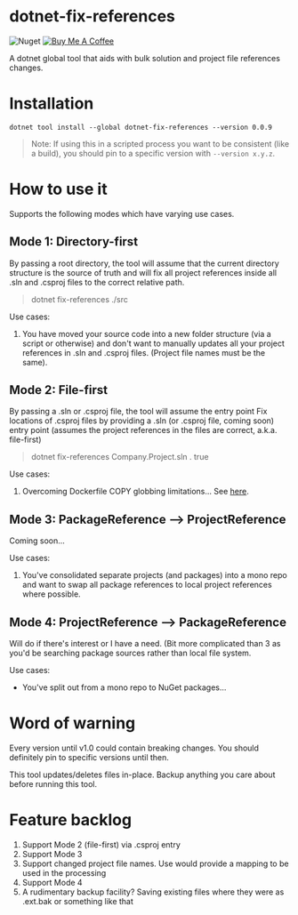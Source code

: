 # dotnet-fix-references

![Nuget](https://img.shields.io/nuget/dt/dotnet-fix-references) <a href="https://www.buymeacoffee.com/benmccallum" target="_blank"><img src="https://bmc-cdn.nyc3.digitaloceanspaces.com/BMC-button-images/custom_images/orange_img.png" alt="Buy Me A Coffee" style="height: auto !important;width: auto !important;" ></a>

A dotnet global tool that aids with bulk solution and project file references changes.

# Installation

```dotnet tool install --global dotnet-fix-references --version 0.0.9```

> Note: If using this in a scripted process you want to be consistent (like a build), you should pin to a specific version with `--version x.y.z`.

# How to use it

Supports the following modes which have varying use cases.

## Mode 1: Directory-first
By passing a root directory, the tool will assume that the current directory structure is the source of truth and will fix all project references inside all .sln and .csproj files to the correct relative path.

> dotnet fix-references ./src

Use cases:
1. You have moved your source code into a new folder structure (via a script or otherwise) and don't want to manually updates all your project references in .sln and .csproj files. (Project file names must be the same).

## Mode 2: File-first
By passing a .sln or .csproj file, the tool will assume the entry point Fix locations of .csproj files by providing a .sln (or .csproj file, coming soon) entry point (assumes the project references in the files are correct, a.k.a. file-first)

> dotnet fix-references Company.Project.sln . true

Use cases:
1. Overcoming Dockerfile COPY globbing limitations... See [here](docs/Dockerfile-use-case.md).

## Mode 3: PackageReference --> ProjectReference
Coming soon...

Use cases:
1. You've consolidated separate projects (and packages) into a mono repo and want to swap all package references to local project references where possible.

## Mode 4: ProjectReference --> PackageReference
Will do if there's interest or I have a need. (Bit more complicated than 3 as you'd be searching package sources rather than local file system.

Use cases:
* You've split out from a mono repo to NuGet packages...

# Word of warning
Every version until v1.0 could contain breaking changes. You should definitely pin to specific versions until then.

This tool updates/deletes files in-place. Backup anything you care about before running this tool. 

# Feature backlog
1. Support Mode 2 (file-first) via .csproj entry
1. Support Mode 3
1. Support changed project file names. Use would provide a mapping to be used in the processing
1. Support Mode 4
1. A rudimentary backup facility? Saving existing files where they were as .ext.bak or something like that
